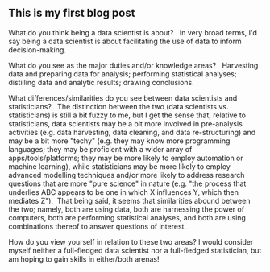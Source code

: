 ## This is my first blog post

What do you think being a data scientist is about?  
In very broad terms, I'd say being a data scientist is about facilitating the use of data to inform decision-making.

What do you see as the major duties and/or knowledge areas?  
Harvesting data and preparing data for analysis; performing statistical analyses; distilling data and analytic results; drawing conclusions.

What differences/similarities do you see between data scientists and statisticians?  
The distinction between the two (data scientists vs. statisticians) is still a bit fuzzy to me, but I get the sense that, relative to statisticians, data scientists may be a bit more involved in pre-analysis activities (e.g. data harvesting, data cleaning, and data re-structuring) and may be a bit more "techy" (e.g. they may know more programming languages; they may be proficient with a wider array of apps/tools/platforms; they may be more likely to employ automation or machine learning), while statisticians may be more likely to employ advanced modelling techniques and/or more likely to address research questions that are more "pure science" in nature (e.g. "the process that underlies ABC appears to be one in which X influences Y, which then mediates Z").  That being said, it seems that similarities abound between the two; namely, both are using data, both are harnessing the power of computers, both are performing statistical analyses, and both are using combinations thereof to answer questions of interest.

How do you view yourself in relation to these two areas?
I would consider myself neither a full-fledged data scientist nor a full-fledged statistician, but am hoping to gain skills in either/both arenas!
